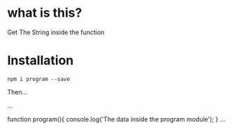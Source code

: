 # what is this?

Get The String inside the function

# Installation

`npm i program --save`

Then...

...

function program(){
    console.log('The data inside the program module');
}
...